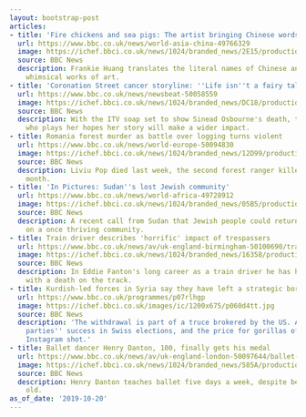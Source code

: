 ```yaml
---
layout: bootstrap-post
articles:
- title: 'Fire chickens and sea pigs: The artist bringing Chinese words to life'
  url: https://www.bbc.co.uk/news/world-asia-china-49766329
  image: https://ichef.bbci.co.uk/news/1024/branded_news/2E15/production/_108879711_babyfish.jpg
  source: BBC News
  description: Frankie Huang translates the literal names of Chinese animals into
    whimsical works of art.
- title: 'Coronation Street cancer storyline: ''Life isn''t a fairy tale'''
  url: https://www.bbc.co.uk/news/newsbeat-50058559
  image: https://ichef.bbci.co.uk/news/1024/branded_news/DC18/production/_109244365_18_09_coro_daniel_sinead_2nd_ep_02.jpg
  source: BBC News
  description: With the ITV soap set to show Sinead Osbourne's death, the actress
    who plays her hopes her story will make a wider impact.
- title: Romania forest murder as battle over logging turns violent
  url: https://www.bbc.co.uk/news/world-europe-50094830
  image: https://ichef.bbci.co.uk/news/1024/branded_news/12D99/production/_109290277_f45d2490-7362-4ef7-9568-24abb8a7a54a.jpg
  source: BBC News
  description: Liviu Pop died last week, the second forest ranger killed in the past
    month.
- title: 'In Pictures: Sudan''s lost Jewish community'
  url: https://www.bbc.co.uk/news/world-africa-49728912
  image: https://ichef.bbci.co.uk/news/1024/branded_news/05B5/production/_109116410_0a945a31-8703-4085-b552-73bcad048168.jpg
  source: BBC News
  description: A recent call from Sudan that Jewish people could return shines a light
    on a once thriving community.
- title: Train driver describes 'horrific' impact of trespassers
  url: https://www.bbc.co.uk/news/av/uk-england-birmingham-50100690/train-driver-describes-horrific-impact-of-trespassers
  image: https://ichef.bbci.co.uk/news/1024/branded_news/16358/production/_109286909_p07rfhcn.png
  source: BBC News
  description: In Eddie Fanton's long career as a train driver he has had to cope
    with a death on the track.
- title: Kurdish-led forces in Syria say they have left a strategic border town
  url: https://www.bbc.co.uk/programmes/p07rlhgp
  image: https://ichef.bbci.co.uk/images/ic/1200x675/p060d4tt.jpg
  source: BBC News
  description: 'The withdrawal is part of a truce brokered by the US. Also: Green
    parties'' success in Swiss elections, and the price for gorillas of the perfect
    Instagram shot.'
- title: Ballet dancer Henry Danton, 100, finally gets his medal
  url: https://www.bbc.co.uk/news/av/uk-england-london-50097644/ballet-dancer-henry-danton-100-finally-gets-his-medal
  image: https://ichef.bbci.co.uk/news/1024/branded_news/585A/production/_109281622_p07rf0q3.jpg
  source: BBC News
  description: Henry Danton teaches ballet five days a week, despite being 100 years
    old.
as_of_date: '2019-10-20'
---
```


